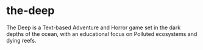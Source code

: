 # the-deep
The Deep is a Text-based Adventure and Horror game set in the dark depths of the ocean, with an educational focus on Polluted ecosystems and dying reefs.
